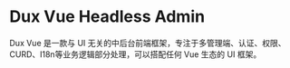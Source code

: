 # Dux Vue Headless Admin

Dux Vue 是一款与 UI 无关的中后台前端框架，专注于多管理端、认证、权限、CURD、I18n等业务逻辑部分处理，可以搭配任何 Vue 生态的 UI 框架。
